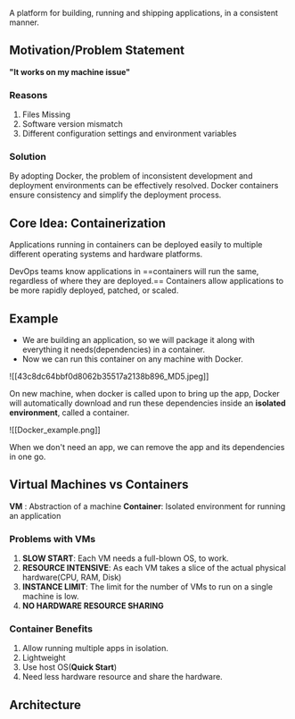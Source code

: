 A platform for building, running and shipping applications, in a consistent manner.

## Motivation/Problem Statement 

**"It works on my machine issue"**
### Reasons
1. Files Missing
2. Software version mismatch
3. Different configuration settings and environment variables

### Solution
By adopting Docker, the problem of inconsistent development and deployment environments can be effectively resolved. Docker containers ensure consistency and simplify the deployment process.
## Core Idea: Containerization

Applications running in containers can be deployed easily to multiple different operating systems and hardware platforms.

DevOps teams know applications in ==containers will run the same, regardless of where they are deployed.== Containers allow applications to be more rapidly deployed, patched, or scaled.

## Example
- We are building an application, so we will package it along with everything it needs(dependencies) in a container.
- Now we can run this container on any machine with Docker.

![[43c8dc64bbf0d8062b35517a2138b896_MD5.jpeg]]

On new machine, when docker is called upon to bring up the app, Docker will automatically
download and run these dependencies inside an **isolated environment**, called
a container.

![[Docker_example.png]]

When we don't need an app, we can remove the app and its dependencies in one go.

## Virtual Machines vs Containers

**VM** : Abstraction of a machine
**Container**: Isolated environment for running an application

### Problems with VMs
1. **SLOW START**: Each VM needs a full-blown OS, to work.
2. **RESOURCE INTENSIVE**: As each VM takes a slice of the actual physical hardware(CPU, RAM, Disk)
3. **INSTANCE LIMIT**: The limit for the number of VMs to run on a single machine is low.
4. **NO HARDWARE RESOURCE SHARING**

### Container Benefits
1. Allow running multiple apps in isolation.
2. Lightweight
3. Use host OS(**Quick Start**)
4. Need less hardware resource and share the hardware.

## Architecture


